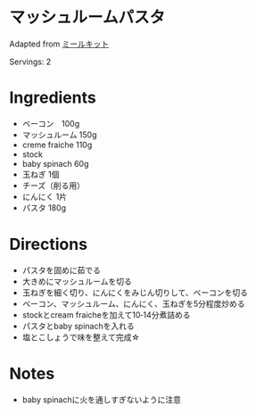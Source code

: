 # マッシュルームパスタ

Adapted from [ミールキット](#)

Servings: 2

# Ingredients
- ベーコン　100g
- マッシュルーム 150g
- creme fraiche 110g
- stock
- baby spinach 60g
- 玉ねぎ 1個
- チーズ（削る用）
- にんにく 1片
- パスタ 180g

# Directions
- パスタを固めに茹でる
- 大きめにマッシュルームを切る
- 玉ねぎを細く切り、にんにくをみじん切りして、ベーコンを切る
- ベーコン、マッシュルーム、にんにく、玉ねぎを5分程度炒める
- stockとcream fraicheを加えて10‐14分煮詰める
- パスタとbaby spinachを入れる
- 塩とこしょうで味を整えて完成☆

# Notes
- baby spinachに火を通しすぎないように注意
